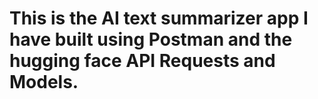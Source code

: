 # This is the AI text summarizer app I have built using Postman and the hugging face API Requests and Models. 
